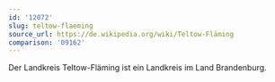 ```yaml
---
id: '12072'
slug: teltow-flaeming
source_url: https://de.wikipedia.org/wiki/Teltow-Fläming
comparison: '09162'
---
```


Der Landkreis Teltow-Fläming ist ein Landkreis im Land Brandenburg.
